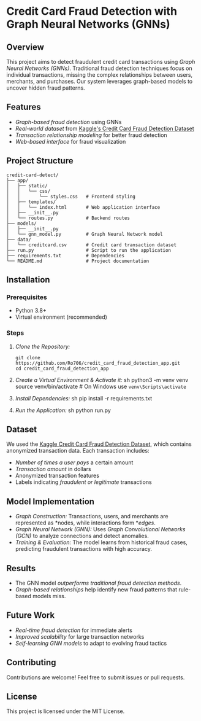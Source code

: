 # Credit Card Fraud Detection with Graph Neural Networks (GNNs)

## Overview
This project aims to detect fraudulent credit card transactions using *Graph Neural Networks (GNNs)*. Traditional fraud detection techniques focus on individual transactions, missing the complex relationships between users, merchants, and purchases. Our system leverages graph-based models to uncover hidden fraud patterns.

## Features
- *Graph-based fraud detection* using GNNs
- *Real-world dataset* from [Kaggle's Credit Card Fraud Detection Dataset](https://www.kaggle.com/datasets/mlg-ulb/creditcardfraud)
- *Transaction relationship modeling* for better fraud detection
- *Web-based interface* for fraud visualization

## Project Structure
```
credit-card-detect/
├── app/
│   ├── static/
│   │   └── css/
│   │       └── styles.css   # Frontend styling
│   ├── templates/
│   │   └── index.html       # Web application interface
│   ├── __init__.py
│   └── routes.py            # Backend routes
├── models/
│   ├── __init__.py
│   └── gnn_model.py         # Graph Neural Network model
├── data/
│   └── creditcard.csv       # Credit card transaction dataset
├── run.py                   # Script to run the application
├── requirements.txt         # Dependencies
└── README.md                # Project documentation
```

## Installation
### Prerequisites
- Python 3.8+
- Virtual environment (recommended)

### Steps
1. *Clone the Repository:*
   ```
   git clone https://github.com/Ro706/credit_card_fraud_detection_app.git
   cd credit_card_fraud_detection_app
   ```

2. *Create a Virtual Environment & Activate it:*
   sh
   python3 -m venv venv
   source venv/bin/activate  # On Windows use `venv\Scripts\activate`
   

3. *Install Dependencies:*
   sh
   pip install -r requirements.txt
   

4. *Run the Application:*
   sh
   python run.py
   

## Dataset
We used the [Kaggle Credit Card Fraud Detection Dataset](https://www.kaggle.com/datasets/mlg-ulb/creditcardfraud), which contains anonymized transaction data. Each transaction includes:
- *Number of times a user pays* a certain amount
- *Transaction amount* in dollars
- Anonymized transaction features
- Labels indicating *fraudulent or legitimate* transactions

## Model Implementation
- *Graph Construction:* Transactions, users, and merchants are represented as *nodes, while interactions form **edges*.
- *Graph Neural Network (GNN):* Uses *Graph Convolutional Networks (GCN)* to analyze connections and detect anomalies.
- *Training & Evaluation:* The model learns from historical fraud cases, predicting fraudulent transactions with high accuracy.

## Results
- The GNN model *outperforms traditional fraud detection methods*.
- *Graph-based relationships* help identify new fraud patterns that rule-based models miss.

## Future Work
- *Real-time fraud detection* for immediate alerts
- *Improved scalability* for large transaction networks
- *Self-learning GNN models* to adapt to evolving fraud tactics

## Contributing
Contributions are welcome! Feel free to submit issues or pull requests.

## License
This project is licensed under the MIT License.
